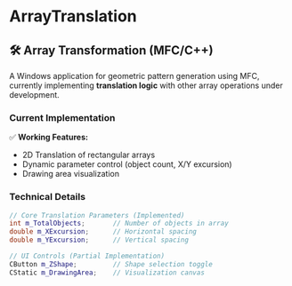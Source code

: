 # ArrayTranslation


## 🛠️ Array Transformation (MFC/C++)

A Windows application for geometric pattern generation using MFC, currently implementing **translation logic** with other array operations under development.

### Current Implementation
✅ **Working Features:**
- 2D Translation of rectangular arrays
- Dynamic parameter control (object count, X/Y excursion)
- Drawing area visualization


### Technical Details
```cpp
// Core Translation Parameters (Implemented)
int m_TotalObjects;       // Number of objects in array
double m_XExcursion;      // Horizontal spacing
double m_YExcursion;      // Vertical spacing

// UI Controls (Partial Implementation)
CButton m_ZShape;         // Shape selection toggle
CStatic m_DrawingArea;    // Visualization canvas
